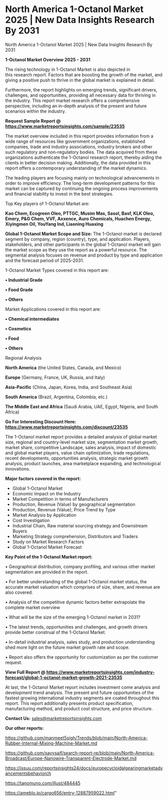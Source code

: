 # North America 1-Octanol Market 2025 | New Data Insights Research By 2031
North America 1-Octanol Market 2025 | New Data Insights Research By 2031

<Strong> 1-Octanol Market Overview 2025 - 2031</strong>

The rising technology in 1-Octanol Market is also depicted in this research report. Factors that are boosting the growth of the market, and giving a positive push to thrive in the global market is explained in detail.

Furthermore, the report highlights on emerging trends, significant drivers, challenges, and opportunities, providing all necessary data for thriving in the industry. This report market research offers a comprehensive perspective, including an in-depth analysis of the present and future scenarios within the industry.

<strong>Request Sample Report @ <a href=https://www.marketreportsinsights.com/sample/23535>https://www.marketreportsinsights.com/sample/23535</a></strong>

The market overview included in this report provides information from a wide range of resources like government organizations, established companies, trade and industry associations, industry brokers and other such regulatory and non-regulatory bodies. The data acquired from these organizations authenticate the 1-Octanol research report, thereby aiding the clients in better decision making. Additionally, the data provided in this report offers a contemporary understanding of the market dynamics.

The leading players are focusing mainly on technological advancements in order to improve efficiency. The long-term development patterns for this market can be captured by continuing the ongoing process improvements and financial stability to invest in the best strategies.

Top Key players of 1-Octanol Market are:

<strong>Kao Chem, Ecogreen Oleo, PTTGC, Musim Mas, Sasol, Basf, KLK Oleo, Emery, P&G Chem, VVF, Axxence, Auro Chemicals, Huachen Energy, Xiyingmen Oil, YouYang Ind, Liaoning Huaxing</strong>

<strong><b>Global 1-Octanol Market Scope and Size:</b></strong>
The 1-Octanol market is declared segment by company, region (country), type, and application. Players, stakeholders, and other participants in the global 1-Octanol market will gain the market scope as they use the report as a powerful resource. The segmental analysis focuses on revenue and product by type and application and the forecast period of 2025-2031.

1-Octanol Market Types covered in this report are:

<strong>• Industrial Grade

• Food Grade

• Others</strong>

Market Applications covered in this report are:

<strong>• Chemical intermediates

• Cosmetics

• Food

• Others</strong> 

Regional Analysis

<strong>North America</strong> (the United States, Canada, and Mexico)

<strong>Europe</strong> (Germany, France, UK, Russia, and Italy)

<strong>Asia-Pacific</strong> (China, Japan, Korea, India, and Southeast Asia)

<strong>South America</strong> (Brazil, Argentina, Colombia, etc.)

<strong>The Middle East and Africa</strong> (Saudi Arabia, UAE, Egypt, Nigeria, and South Africa)

<strong>Go For Interesting Discount Here: <a href=https://www.marketreportsinsights.com/discount/23535>https://www.marketreportsinsights.com/discount/23535</a></strong>

The 1-Octanol market report provides a detailed analysis of global market size, regional and country-level market size, segmentation market growth, market share, competitive Landscape, sales analysis, impact of domestic and global market players, value chain optimization, trade regulations, recent developments, opportunities analysis, strategic market growth analysis, product launches, area marketplace expanding, and technological innovations.

<strong><b>Major factors covered in the report:</b></strong>
<ul>
  <li>Global 1-Octanol Market </li>
  <li>Economic Impact on the Industry</li>
  <li>Market Competition in terms of Manufacturers</li>
  <li>Production, Revenue (Value) by geographical segmentation</li>
  <li>Production, Revenue (Value), Price Trend by Type</li>
  <li>Market Analysis by Application</li>
  <li>Cost Investigation</li>
  <li>Industrial Chain, Raw material sourcing strategy and Downstream Buyers</li>
  <li>Marketing Strategy comprehension, Distributors and Traders</li>
  <li>Study on Market Research Factors</li>
  <li>Global 1-Octanol Market Forecast</li>
</ul>

<strong><b>Key Point of the 1-Octanol Market report:</b></strong>

• Geographical distribution, company profiling, and various other market segmentation are provided in the report.

• For better understanding of the global 1-Octanol market status, the accurate market valuation which comprises of size, share, and revenue are also covered.

• Analysis of the competitive dynamic factors better extrapolate the complete market overview

• What will be the size of the emerging 1-Octanol market in 2031?

• The latest trends, opportunities and challenges, and growth drivers provide better construal of the 1-Octanol Market.

• In-detail industrial analysis, sales study, and production understanding shed more light on the future market growth rate and scope.

• Report also offers the opportunity for customization as per the customer request.

<strong><b>View Full Report @ <a href=https://www.marketreportsinsights.com/industry-forecast/global-1-octanol-market-growth-2021-23535>https://www.marketreportsinsights.com/industry-forecast/global-1-octanol-market-growth-2021-23535</a></b></strong>


At last, the 1-Octanol Market report includes investment come analysis and development trend analysis. The present and future opportunities of the fastest growing international industry segments are coated throughout this report. This report additionally presents product specification, manufacturing method, and product cost structure, and price structure.

<strong>Contact Us:</strong>
sales@marketreportsinsights.com

<strong>Our other reports:</strong>

<a href=https://github.com/manmeet5sigh/Trends/blob/main/North-America-Rubber-Internal-Mixing-Machine-Market.md>https://github.com/manmeet5sigh/Trends/blob/main/North-America-Rubber-Internal-Mixing-Machine-Market.md</a>

<a href=https://github.com/sayysaif/search-report-re/blob/main/North-America-Broadcast/Europe-Nanowire-Transparent-Electrode-Market.md>https://github.com/sayysaif/search-report-re/blob/main/North-America-Broadcast/Europe-Nanowire-Transparent-Electrode-Market.md</a>

<a href=https://issuu.com/reportsinsights24/docs/europecycloidalgearingmarketadvancementsbehaviorch>https://issuu.com/reportsinsights24/docs/europecycloidalgearingmarketadvancementsbehaviorch</a>

<a href=https://tanomuno.com/illust/484445>https://tanomuno.com/illust/484445</a>

<a href=https://ameblo.jp/cargo656/entry-12887959022.html>https://ameblo.jp/cargo656/entry-12887959022.html</a>"
